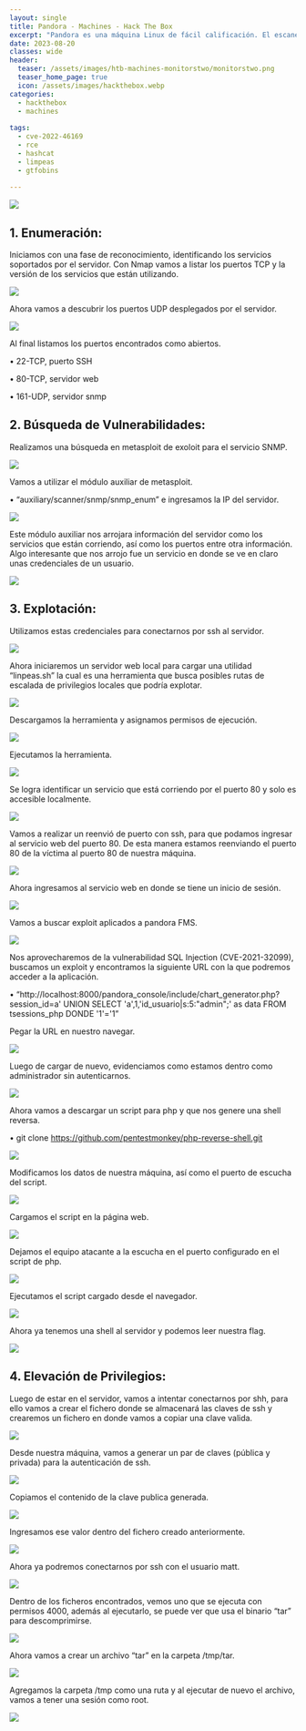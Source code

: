 ```yaml
---
layout: single
title: Pandora - Machines - Hack The Box
excerpt: "Pandora es una máquina Linux de fácil calificación. El escaneo de puertos revela un servicio SSH, un servidor web y SNMP ejecutándose en la caja. El punto de apoyo inicial se obtiene enumerando el servicio SNMP, que revela las credenciales de texto sin cifrar para el usuario "daniel". La enumeración de hosts revela que Pandora FMS se ejecuta en un puerto interno, al que se puede acceder mediante reenvío de puertos. El movimiento lateral hacia otro usuario llamado `matt` se logra encadenando la inyección SQL y el proceso. Vulnerabilidades RCE en el servicio PandoraFMS. La escalada de privilegios al usuario "root" se realiza explotando un binario SUID para la inyección de la variable PATH."
date: 2023-08-20
classes: wide
header:
  teaser: /assets/images/htb-machines-monitorstwo/monitorstwo.png
  teaser_home_page: true
  icon: /assets/images/hackthebox.webp
categories:
  - hackthebox
  - machines
 
tags:  
  - cve-2022-46169
  - rce
  - hashcat
  - limpeas
  - gtfobins
  
---
```


![](/assets/images/htb-machines-pandora/pandora.png)

## 1. Enumeración:
Iniciamos con una fase de reconocimiento, identificando los servicios soportados por el servidor. Con Nmap vamos a listar los puertos TCP y la versión de los servicios que están utilizando.

![](/assets/images/htb-machines-pandora/pandora2.png)

Ahora vamos a descubrir los puertos UDP desplegados por el servidor.

![](/assets/images/htb-machines-pandora/pandora3.png)

Al final listamos los puertos encontrados como abiertos.

•	22-TCP, puerto SSH

•	80-TCP, servidor web

•	161-UDP, servidor snmp

## 2. Búsqueda de Vulnerabilidades: 
Realizamos una búsqueda en metasploit de exoloit para el servicio SNMP.

![](/assets/images/htb-machines-pandora/pandora4.png)

Vamos a utilizar el módulo auxiliar de metasploit.

•	“auxiliary/scanner/snmp/snmp_enum” e ingresamos la IP del servidor.

![](/assets/images/htb-machines-pandora/pandora5.png)

Este módulo auxiliar nos arrojara información del servidor como los servicios que están corriendo, así como los puertos entre otra información. Algo interesante que nos arrojo fue un servicio en donde se ve en claro unas credenciales de un usuario.

![](/assets/images/htb-machines-pandora/pandora6.png)

## 3. Explotación:
Utilizamos estas credenciales para conectarnos por ssh al servidor.

![](/assets/images/htb-machines-pandora/pandora7.png)

Ahora iniciaremos un servidor web local para cargar una utilidad “linpeas.sh” la cual es una herramienta que busca posibles rutas de escalada de privilegios locales que podría explotar.

![](/assets/images/htb-machines-pandora/pandora8.png)

Descargamos la herramienta y asignamos permisos de ejecución.

![](/assets/images/htb-machines-pandora/pandora9.png)

Ejecutamos la herramienta.

![](/assets/images/htb-machines-pandora/pandora10.png)

Se logra identificar un servicio que está corriendo por el puerto 80 y solo es accesible localmente.

![](/assets/images/htb-machines-pandora/pandora11.png)

Vamos a realizar un reenvió de puerto con ssh, para que podamos ingresar al servicio web del puerto 80. De esta manera estamos reenviando el puerto 80 de la víctima al puerto 80 de nuestra máquina.

![](/assets/images/htb-machines-pandora/pandora12.png)

Ahora ingresamos al servicio web en donde se tiene un inicio de sesión.

![](/assets/images/htb-machines-pandora/pandora13.png)

Vamos a buscar exploit aplicados a pandora FMS.

![](/assets/images/htb-machines-pandora/pandora14.png)

Nos aprovecharemos de la vulnerabilidad SQL Injection (CVE-2021-32099), buscamos un exploit y encontramos la siguiente URL con la que podremos acceder a la aplicación.

•	 “http://localhost:8000/pandora_console/include/chart_generator.php?session_id=a' UNION SELECT 'a',1,'id_usuario|s:5:"admin";'  as data FROM tsessions_php DONDE '1'='1”

Pegar la URL en nuestro navegar.

![](/assets/images/htb-machines-pandora/pandora15.png)

Luego de cargar de nuevo, evidenciamos como estamos dentro como administrador sin autenticarnos.

![](/assets/images/htb-machines-pandora/pandora16.png)

Ahora vamos a descargar un script para php y que nos genere una shell reversa.

•	 git clone https://github.com/pentestmonkey/php-reverse-shell.git

![](/assets/images/htb-machines-pandora/pandora17.png)

Modificamos los datos de nuestra máquina, así como el puerto de escucha del script.

![](/assets/images/htb-machines-pandora/pandora18.png)

Cargamos el script en la página web.

![](/assets/images/htb-machines-pandora/pandora19.png)

Dejamos el equipo atacante a la escucha en el puerto configurado en el script de php.

![](/assets/images/htb-machines-pandora/pandora20.png)

Ejecutamos el script cargado desde el navegador.

![](/assets/images/htb-machines-pandora/pandora21.png)

Ahora ya tenemos una shell al servidor y podemos leer nuestra flag.

![](/assets/images/htb-machines-pandora/pandora22.png)

## 4. Elevación de Privilegios:
Luego de estar en el servidor, vamos a intentar conectarnos por shh, para ello vamos a crear el fichero donde se almacenará las claves de ssh y crearemos un fichero en donde vamos a copiar una clave valida.

![](/assets/images/htb-machines-pandora/pandora23.png)

Desde nuestra máquina, vamos a generar un par de claves (pública y privada) para la autenticación de ssh.

![](/assets/images/htb-machines-pandora/pandora24.png)

Copiamos el contenido de la clave publica generada.

![](/assets/images/htb-machines-pandora/pandora25.png)

Ingresamos ese valor dentro del fichero creado anteriormente.

![](/assets/images/htb-machines-pandora/pandora26.png)

Ahora ya podremos conectarnos por ssh con el usuario matt.

![](/assets/images/htb-machines-pandora/pandora27.png)

Dentro de los ficheros encontrados, vemos uno que se ejecuta con permisos 4000, además al ejecutarlo, se puede ver que usa el binario “tar” para descomprimirse.

![](/assets/images/htb-machines-pandora/pandora28.png)

Ahora vamos a crear un archivo “tar” en la carpeta /tmp/tar.

![](/assets/images/htb-machines-pandora/pandora29.png)

Agregamos la carpeta /tmp como una ruta y al ejecutar de nuevo el archivo, vamos a tener una sesión como root.

![](/assets/images/htb-machines-pandora/pandora30.png)
